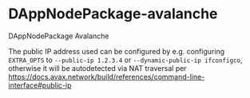 # DAppNodePackage-avalanche
DAppNodePackage Avalanche

The public IP address used can be configured by e.g. configuring `EXTRA_OPTS` to `--public-ip 1.2.3.4` or `--dynamic-public-ip ifconfigco`, otherwise it will be autodetected via NAT traversal per https://docs.avax.network/build/references/command-line-interface#public-ip
